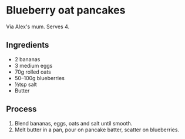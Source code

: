 Blueberry oat pancakes
======================

Via Alex's mum.  Serves 4.

Ingredients
-----------

-   2 bananas
-   3 medium eggs
-   70g rolled oats
-   50–100g blueberries
-   ½tsp salt
-   Butter

Process
-------

1.  Blend bananas, eggs, oats and salt until smooth.
2.  Melt butter in a pan, pour on pancake batter, scatter on blueberries.
